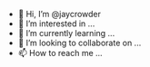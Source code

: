 - 👋 Hi, I’m @jaycrowder
- 👀 I’m interested in ...
- 🌱 I’m currently learning ...
- 💞️ I’m looking to collaborate on ...
- 📫 How to reach me ...

<!---
jaycrowder/jaycrowder is a ✨ special ✨ repository because its `README.md` (this file) appears on your GitHub profile.
You can click the Preview link to take a look at your changes.
--->
